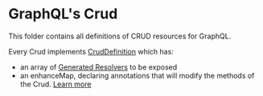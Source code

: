 # GraphQL's Crud

This folder contains all definitions of CRUD resources for GraphQL.

Every Crud implements [CrudDefinition](../CrudDefinition.ts) which has:
- an array of [Generated Resolvers](../../generated/type-graphql/resolvers) to be exposed
- an enhanceMap, declaring annotations that will modify the methods of the Crud. [Learn more](https://prisma.typegraphql.com/docs/advanced/additional-decorators)
